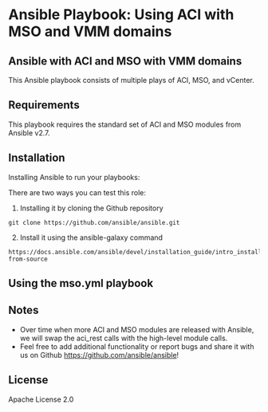 # Ansible Playbook: Using ACI with MSO and VMM domains

## Ansible with ACI and MSO with VMM domains

This Ansible playbook consists of multiple plays of ACI, MSO, and vCenter.

## Requirements

This playbook requires the standard set of ACI and MSO modules from Ansible v2.7.

## Installation

Installing Ansible to run your playbooks:

There are two ways you can test this role:

1. Installing it by cloning the Github repository
```
git clone https://github.com/ansible/ansible.git
```
2. Install it using the ansible-galaxy command
```
https://docs.ansible.com/ansible/devel/installation_guide/intro_installation.html#running-from-source
```
## Using the mso.yml playbook

## Notes

- Over time when more ACI and MSO modules are released with Ansible, we will swap the aci_rest calls with the high-level module calls.
- Feel free to add additional functionality or report bugs and share it with us on Github https://github.com/ansible/ansible!

## License

Apache License 2.0
